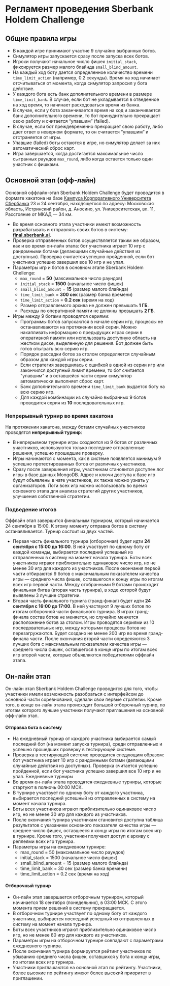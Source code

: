 # Регламент проведения Sberbank Holdem Challenge

## Общие правила игры

- В каждой игре принимают участие 9 случайно выбранных ботов.
- Симулятор игры запускается сразу после запуска всех ботов.
- Игроки получают начальное число фишек `initial_stack`, фиксируется размер малого блайнда `small_blind_amount`.
- На каждый ход боту дается определенное количество времени `time_limit_action` (например, 0.2 секунды). Время на ход начинает отсчитываться от момента, когда симулятор запросил у бота действие.
- У каждого бота есть банк дополнительного времени в размере `time_limit_bank`. В случае, если бот не укладывается в отведенное на ход время, то начинает расходоваться время из банка.
- В случае, если у бота заканчивается время на ход и заканчивается банк дополнительного времени, то бот принудительно прекращает свою работу и считается “упавшим” (failed).
- В случае, если бот преждевременно прекращает свою работу, либо дает ответ в неверном формате, то он считается “упавшим” и отстраняется от игры.
- Упавшие (failed) боты остаются в игре, но симулятор делает за них автоматический сброс карт.
- Игра завершается, когда достигается максимальное число сыгранных раундов `max_round`, либо когда остается только один участник с фишками.

## Основной этап (офф-лайн)

Основной оффлайн-этап Sberbank Holdem Challenge будет проводится в формате хакатона на базе [Кампуса Корпоративного Университета Сбербанка](http://www.sberbank-university.ru/ru/campus/) 23 и 24 сентября, находящегося по адресу: Московская область, Истринский район, д. Аносино, ул. Университетская, вл. 11, Расстояние от МКАД — 34 км. 

- Во время основного этапа участники имеют возможность разрабатывать и отправлять своих ботов в систему: [**final.sberbank.ai**](https://final.sberbank.ai).
- Проверка отправленных ботов осуществляется таким же образом, как и во время он-лайн этапа: бот участника играет 10 игр с рандомными ботами (делающими случайные действия из доступных). Проверка считается успешно пройденной, если бот участника успешно завершил все 10 игр и не упал.
- Параметры игр и ботов в основном этапе Sberbank Holdem Chellenge:
  - `max_round` = **50** (максимальное число раундов)
  - `initial_stack` = **1500** (начальное число фишек)
  - `small_blind_amount` = **15** (размер малого блайнда)
  - `time_limit_bank` = **300 сек** (размер банка времени)
  - `time_limit_action` = **0.2 сек** (время на ход)
  - Размер отправляемого архива не должен превышать 	**1 ГБ**.
  - Расходы по оперативной памяти не должны превышать **2 ГБ**.
- Игры между 9 ботами проводятся сериями:
  - Программы ботов запускаются в начале серии игр, процессы не останавливаются на протяжении всей серии. Можно накапливать информацию о предыдущих играх серии в оперативной памяти или использовать доступную область на жестком диске, выделенную для решения. Бот должен быть готов отыграть всю серию игр.
  - Порядок рассадки ботов за столом определяется случайным образом для каждой игры серии.
  - Если стратегия завершилась с ошибкой в одной из серии игр или закончился доступный лимит времени, то бот считается "упавшим" и в оставшейся части серии симулятор автоматически выполняет сброс карт.
  - Банк дополнительного времени `time_limit_bank` выдается боту на всю серию игр.
  - Для каждой комбинации из случайно выбранных 9 ботов проводится серия из **10** последовательных игр.

### Непрерывный турнир во время хакатона
На протяжении хакатона, между ботами случайных участников проводятся **непрерывный турнир**:
  - В непрерывном турнире игры создаются из 9 ботов от различных участников, используются только последние отправленные решения, успешно прошедшие проверку.
  - Игры начинаются с момента, как в системе появляется минимум 9 успешно протестированных ботов от различных участников.
  - Сразу после завершения игры, участникам становится доступен лог игры в базе данных MongoDB. Адрес и ключи доступа к базе игр будут объявлены в чате участников, их также можно узнать у организаторов. Логи всех игр можно использовать во время основного этапа для анализа стратегий других участников, улучшения собственной стратегии.

### Подведение итогов
Оффлайн этап завершится финальным турниром, который начинается 24 сентября в 15:00. К этому моменту отправка ботов в систему останавливается. Турнир состоит из двух частей.
  - Первая часть финального турнира (отборочная) будет идти **24 сентября с 15:00 до 16:00**. В ней участвует по одному боту от каждой команды, выбирается последний успешный из отправленных в систему на момент начала турнира. Боты всех участников играют приблизительно одинаковое число игр, но не менее 30 игр для каждого из участников. После окончания первой части отбираются 9 ботов с максимальным показателем качества игры — среднего числа фишек, оставшегося к концу игры по итогам всех игр первой части. Между отобранными 9 ботами происходит финальная битва (вторая часть турнира), в ходе которой будут выявлены 3 лучшие стратегии.
  - Вторая часть финального турнига (гранд-финал) будет идти **24 сентября с 16:00 до 17:00**. В ней участвуют 9 лучших ботов по итогам отборочной части финального турнира. В играх гранд-финала состав ботов не меняется, но случайно меняется расположение ботов за столом. Игры проводятся сериями из 10 последовательных игр, между которыми процессы ботов не перезагружаются. Будет создано не менее 200 игр во время гранд-финала части. После окончания второй части определяются 3 лучших бота с максимальным показателем качества игры — среднего числа фишек, оставшегося в конце игры по итогам всех игр второй части, которые объявляются победителями оффлайн этапа.


## Он-лайн этап

Он-лайн этап Sberbank Holdem Challenge проводится для того, чтобы участники имели возможность разобраться с интерфейсом до основной части соревнования, сделали свои первые стратегии. Кроме того, в конце он-лайн этапа происходит большой отборочный турнир, по итогам которого лучшие участники получают приглашения на основной офф-лайн этап.

#### Отправка бота в систему

- На ежедневный турнир от каждого участника выбирается самый последний бот (на момент запуска турнира), среди отправленных и успешно прошедших проверку в тестирующей системе.
- Проверка в тестирующей системе проводится следующим образом: бот участника играет 10 игр с рандомными ботами (делающими случайные действия из доступных). Проверка считается успешно пройденной, если бот участника успешно завершил все 10 игр и не упал.
Ежедневные турниры
- Во время он-лайн этапа проводятся ежедневные турниры, которые стартуют в полночь 00:00 МСК.
- В турнире участвует по одному боту от каждого участника, выбирается последний успешный из отправленных в систему на момент начала турнира.
- Боты всех участников играют приблизительно одинаковое число игр, но не менее 30 игр для каждого из участников.
- После окончания турнира участникам становится доступна таблица результатов с указанием основного показателя качества игры — среднее число фишек, оставшееся к концу игры по итогам всех игр в турнире. Кроме того, участники получают доступ к архиву с реплеями всех игр турнира.
- Параметры игры на ежедневном турнире:
  - max_round = 50 (максимальное число раундов)
  - initial_stack = 1500 (начальное число фишек)
  - small_blind_amount = 15 (размер малого блайнда)
  - time_limit_bank = 30 сек (размер банка времени)
  - time_limit_action = 0.2 сек (время на ход)

#### Отборочный турнир

- Он-лайн этап завершается отборочным турниром, который начинается 18 сентября (понедельник), в 03:00 МСК. С этого момента прием решений в систему прекращается.
- В отборочном турнире участвует по одному боту от каждого участника, выбирается последний успешный из отправленных в систему на момент начала турнира.
- Боты всех участников играют приблизительно одинаковое число игр, но не менее 60 игр для каждого из участников.
- Параметры игры на отборочном турнире совпадают с параметрами ежедневного турнира.
- После окончания турнира формируется рейтинг участников по убыванию среднего числа фишек, оставшихся у бота к концу игры, по итогам всех игр турнира.
- Участники приглашаются на основной этап по рейтингу. Участники, более высокие по рейтингу имеют более высокий приоритет в приглашении.
